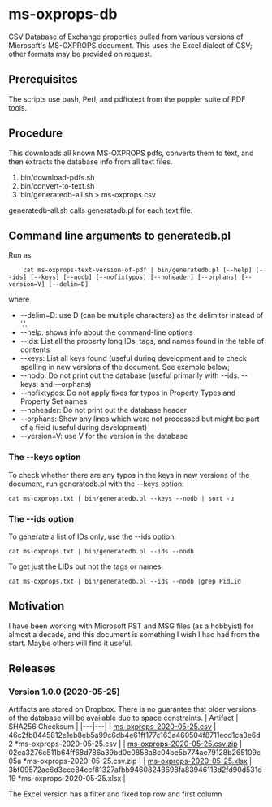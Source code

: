 # ms-oxprops-db
CSV Database of Exchange properties pulled from various versions of Microsoft's MS-OXPROPS document. This uses the Excel dialect of CSV; other formats may be provided on request.

## Prerequisites
The scripts use bash, Perl, and pdftotext from the poppler suite of PDF tools.

## Procedure
This downloads all known MS-OXPROPS pdfs, converts them to text, and then extracts the database info from all text files.
1. bin/download-pdfs.sh
2. bin/convert-to-text.sh
3. bin/generatedb-all.sh > ms-oxprops.csv

generatedb-all.sh calls generatadb.pl for each text file.

## Command line arguments to generatedb.pl
Run as
```
	cat ms-oxprops-text-version-of-pdf | bin/generatedb.pl [--help] [--ids] [--keys] [--nodb] [--nofixtypos] [--noheader] [--orphans] [--version=V] [--delim=D]
```
where

* --delim=D: use D (can be multiple characters) as the delimiter instead of '.'.
* --help: shows info about the command-line options
* --ids: List all the property long IDs, tags, and names found in the table of contents
* --keys: List all keys found (useful during development and to check spelling in new versions of the document. See example below;
* --nodb: Do not print out the database (useful primarily with --ids. --keys, and --orphans)
* --nofixtypos: Do not apply fixes for typos in Property Types and Property Set names
* --noheader: Do not print out the database header
* --orphans: Show any lines which were not processed but might be part of a field (useful during development)
* --version=V: use V for the version in the database

### The --keys option
To check whether there are any typos in the keys in new versions of the document, run generatedb.pl with the --keys option:
```
cat ms-oxprops.txt | bin/generatedb.pl --keys --nodb | sort -u
```

### The --ids option
To generate a list of IDs only, use the --ids option:
```
cat ms-oxprops.txt | bin/generatedb.pl --ids --nodb
```

To get just the LIDs but not the tags or names:
```
cat ms-oxprops.txt | bin/generatedb.pl --ids --nodb |grep PidLid
```

## Motivation
I have been working with Microsoft PST and MSG files (as a hobbyist) for almost a decade, and this document is something I wish I had had from the start. Maybe others will find it useful.

## Releases
### Version 1.0.0 (2020-05-25)
Artifacts are stored on Dropbox. There is no guarantee that older versions of the database will be available due to space constraints.
| Artifact | SHA256 Checksum |
|---|---|
| [ms-oxprops-2020-05-25.csv](https://www.dropbox.com/s/e945bjijzjlaa2n/ms-oxprops-2020-05-25.csv?dl=0) | 46c2fb8445812e1eb8eb5a99c6db4e61ff177c163a460504f8711ecd1ca3e6d2 *ms-oxprops-2020-05-25.csv |
| [ms-oxprops-2020-05-25.csv.zip](https://www.dropbox.com/s/yynqininhauff18/ms-oxprops-2020-05-25.csv.zip?dl=0) | 02ea3276c511b64ff68d786a39bd0e0858a8c04be5b774ae79128b265109c05a *ms-oxprops-2020-05-25.csv.zip |
| [ms-oxprops-2020-05-25.xlsx](https://www.dropbox.com/s/vqivoeba6j4ih9b/ms-oxprops-2020-05-25.xlsx?dl=0) | 3bf09572ac6d3eee84ecf81327afbb94608243698fa83946113d2fd90d531d19 *ms-oxprops-2020-05-25.xlsx |

The Excel version has a filter and fixed top row and first column
